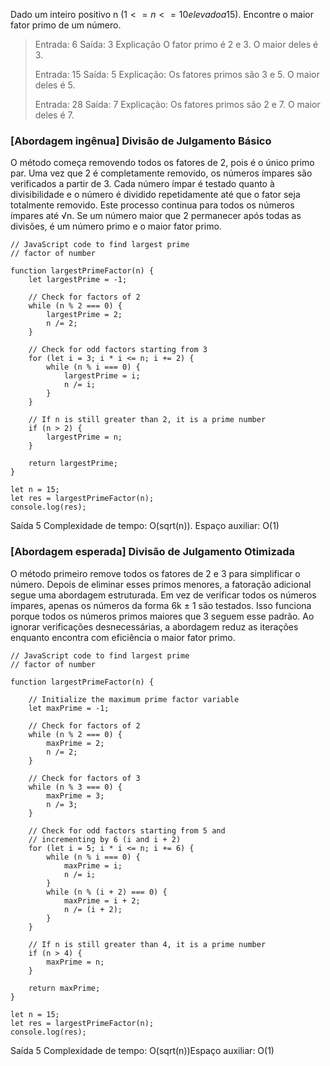 Dado um inteiro positivo n $(1 <= n <= 10 elevado a 15)$. Encontre o maior fator primo de um número.

> Entrada: 6
> Saída: 3
> Explicação O fator primo é 2 e 3. O maior deles é 3.
> 
> Entrada: 15
> Saída: 5
> Explicação: Os fatores primos são 3 e 5. O maior deles é 5.
> 
> Entrada: 28
> Saída: 7
> Explicação: Os fatores primos são 2 e 7. O maior deles é 7.

### [Abordagem ingênua] Divisão de Julgamento Básico

O método começa removendo todos os fatores de 2, pois é o único primo par.
Uma vez que 2 é completamente removido, os números ímpares são verificados a partir de 3.
Cada número ímpar é testado quanto à divisibilidade e o número é dividido repetidamente até que o fator seja totalmente removido.
Este processo continua para todos os números ímpares até √n.
Se um número maior que 2 permanecer após todas as divisões, é um número primo e o maior fator primo.

```
// JavaScript code to find largest prime
// factor of number

function largestPrimeFactor(n) {
    let largestPrime = -1;

    // Check for factors of 2
    while (n % 2 === 0) {
        largestPrime = 2;
        n /= 2;
    }

    // Check for odd factors starting from 3
    for (let i = 3; i * i <= n; i += 2) {
        while (n % i === 0) {
            largestPrime = i;
            n /= i;
        }
    }

    // If n is still greater than 2, it is a prime number
    if (n > 2) {
        largestPrime = n;
    }

    return largestPrime;
}

let n = 15;
let res = largestPrimeFactor(n);
console.log(res);
```

Saída
5
Complexidade de tempo: O(sqrt(n)).
Espaço auxiliar: O(1)

### [Abordagem esperada] Divisão de Julgamento Otimizada

O método primeiro remove todos os fatores de 2 e 3 para simplificar o número.
Depois de eliminar esses primos menores, a fatoração adicional segue uma abordagem estruturada.
Em vez de verificar todos os números ímpares, apenas os números da forma 6k ± 1 são testados.
Isso funciona porque todos os números primos maiores que 3 seguem esse padrão.
Ao ignorar verificações desnecessárias, a abordagem reduz as iterações enquanto encontra com eficiência o maior fator primo.

```
// JavaScript code to find largest prime
// factor of number 

function largestPrimeFactor(n) {

    // Initialize the maximum prime factor variable
    let maxPrime = -1;

    // Check for factors of 2
    while (n % 2 === 0) {
        maxPrime = 2;
        n /= 2;
    }

    // Check for factors of 3
    while (n % 3 === 0) {
        maxPrime = 3;
        n /= 3;
    }

    // Check for odd factors starting from 5 and 
    // incrementing by 6 (i and i + 2)
    for (let i = 5; i * i <= n; i += 6) {
        while (n % i === 0) {
            maxPrime = i;
            n /= i;
        }
        while (n % (i + 2) === 0) {
            maxPrime = i + 2;
            n /= (i + 2);
        }
    }

    // If n is still greater than 4, it is a prime number
    if (n > 4) {
        maxPrime = n;
    }

    return maxPrime;
}
 
let n = 15;
let res = largestPrimeFactor(n);
console.log(res);
```

Saída
5
Complexidade de tempo: O(sqrt(n))Espaço
auxiliar: O(1)

